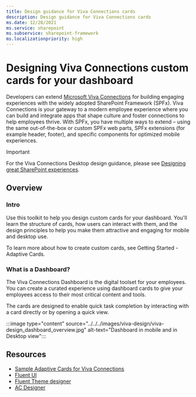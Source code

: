 ```yaml
---
title: Design guidance for Viva Connections cards
description: Design guidance for Viva Connections cards
ms.date: 12/28/2021
ms.service: sharepoint
ms.subservice: sharepoint-framework
ms.localizationpriority: high
---
```

# Designing Viva Connections custom cards for your dashboard

Developers can extend [Microsoft Viva Connections](https://www.microsoft.com/microsoft-viva) for building engaging experiences with the widely adopted SharePoint Framework (SPFx). Viva Connections is your gateway to a modern employee experience where you can build and integrate apps that shape culture and foster connections to help employees thrive. With SPFx, you have multiple ways to extend – using the same out-of-the-box or custom SPFx web parts, SPFx extensions (for example header, footer), and specific components for optimized mobile experiences.

> [!IMPORTANT]
> For the Viva Connections Desktop design guidance, please see [Designing great SharePoint experiences](/sharepoint/dev/design/design-guidance-overview).

## Overview

### Intro

Use this toolkit to help you design custom cards for your dashboard. You'll learn the structure of cards, how users can interact with them, and the design principles to help you make them attractive and engaging for mobile and desktop use.

To learn more about how to create custom cards, see Getting Started - Adaptive Cards.

### What is a Dashboard?

The Viva Connections Dashboard is the digital toolset for your employees. You can create a curated experience using dashboard cards to give your employees access to their most critical content and tools. 

The cards are designed to enable quick task completion by interacting with a card directly or by opening a quick view.

:::image type="content" source="../../../images/viva-design/viva-design_dashboard_overview.jpg" alt-text="Dashboard in mobile and in Desktop view":::

## Resources

- [Sample Adaptive Cards for Viva Connections](http://aka.ms/adaptivecards/samples)
- [Fluent UI](https://developer.microsoft.com/en-us/fluentui#/)
- [Fluent Theme designer](https://fluentuipr.z22.web.core.windows.net/heads/master/theming-designer/index.html)
- [AC Designer](https://adaptivecards.io/designer/)
